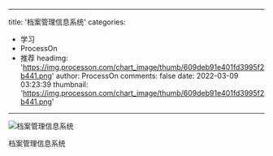 
---
title: '档案管理信息系统'
categories: 
 - 学习
 - ProcessOn
 - 推荐
headimg: 'https://img.processon.com/chart_image/thumb/609deb91e401fd3995f2b441.png'
author: ProcessOn
comments: false
date: 2022-03-09 03:23:39
thumbnail: 'https://img.processon.com/chart_image/thumb/609deb91e401fd3995f2b441.png'
---

<div>   
<img class="thumb" alt="档案管理信息系统" src="https://img.processon.com/chart_image/thumb/609deb91e401fd3995f2b441.png" referrerpolicy="no-referrer">
<p>档案管理信息系统</p>  
</div>
            